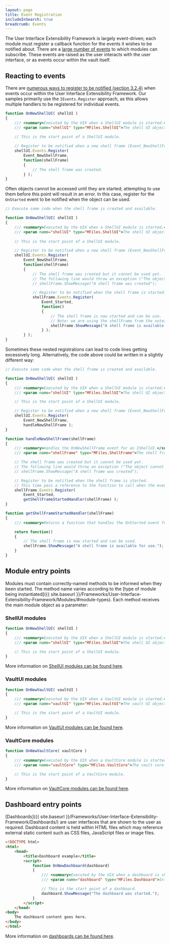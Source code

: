 ```yaml
---
layout: page
title: Event Registration
includeInSearch: true
breadcrumb: Events
---
```


The User Interface Extensibility Framework is largely event-driven; each module must register a callback function for the events it wishes to be notified about.  There are a [large number of events](https://www.m-files.com/UI_Extensibility_Framework/#Events.html) to which modules can subscribe.  These events are raised as the user interacts with the user interface, or as events occur within the vault itself.

## Reacting to events

There are [numerous ways to register to be notified (section 3.2.4)](https://www.m-files.com/UI_Extensibility_Framework/#Event_Started.html) when events occur within the User Interface Extensibility Framework.  Our samples primarily use the `IEvents.Register` approach, as this allows multiple handlers to be registered for individual events.

```javascript
function OnNewShellUI( shellUI )
{
	/// <summary>Executed by the UIX when a ShellUI module is started.</summary>
	/// <param name="shellUI" type="MFiles.ShellUI">The shell UI object which was created.</param>
	
	// This is the start point of a ShellUI module.

	// Register to be notified when a new shell frame (Event_NewShellFrame) is created.
	shellUI.Events.Register(
		Event_NewShellFrame,
		function(shellFrame)
		{
			// The shell frame was created.
		} );
}
```

<p class="note">Often objects cannot be accessed until they are started; attempting to use them before this point will result in an error.  In this case, register for the <code class="highlighter-rouge">OnStarted</code> event to be notified when the object can be used.</p>

```javascript
// Execute some code when the shell frame is created and available.

function OnNewShellUI( shellUI )
{
	/// <summary>Executed by the UIX when a ShellUI module is started.</summary>
	/// <param name="shellUI" type="MFiles.ShellUI">The shell UI object which was created.</param>
	
	// This is the start point of a ShellUI module.

	// Register to be notified when a new shell frame (Event_NewShellFrame) is created.
	shellUI.Events.Register(
		Event_NewShellFrame,
		function(shellFrame)
		{
			// The shell frame was created but it cannot be used yet.
			// The following line would throw an exception ("The object cannot be accessed, because it is not ready."):
			// shellFrame.ShowMessage("A shell frame was created");

			// Register to be notified when the shell frame is started.
			shellFrame.Events.Register(
				Event_Started,
				function()
				{
					// The shell frame is now started and can be use.
					// Note: we are using the shellFrame from the outer function here.
					shellFrame.ShowMessage("A shell frame is available for use.");
				} );
		} );
}

```

Sometimes these nested registrations can lead to code lines getting excessively long.  Alternatively, the code above could be written in a slightly different way:

```javascript
// Execute some code when the shell frame is created and available.

function OnNewShellUI( shellUI )
{
	/// <summary>Executed by the UIX when a ShellUI module is started.</summary>
	/// <param name="shellUI" type="MFiles.ShellUI">The shell UI object which was created.</param>

	// This is the start point of a ShellUI module.

	// Register to be notified when a new shell frame (Event_NewShellFrame) is created.
	shellUI.Events.Register(
		Event_NewShellFrame,
		handleNewShellFrame );
}

function handleNewShellFrame(shellFrame)
{
	/// <summary>Handles the OnNewShellFrame event for an IShellUI.</summary>
	/// <param name="shellFrame" type="MFiles.ShellFrame">The shell frame object which was created.</param>

	// The shell frame was created but it cannot be used yet.
	// The following line would throw an exception ("The object cannot be accessed, because it is not ready."):
	// shellFrame.ShowMessage("A shell frame was created");

	// Register to be notified when the shell frame is started.
	// This time pass a reference to the function to call when the event is fired.
	shellFrame.Events.Register(
		Event_Started,
		getShellFrameStartedHandler(shellFrame) );
}

function getShellFrameStartedHandler(shellFrame)
{
	/// <summary>Returns a function that handles the OnStarted event for an IShellFrame.</summary>

	return function()
	{
		// The shell frame is now started and can be used.
		shellFrame.ShowMessage("A shell frame is available for use.");
	}
}
```

## Module entry points

Modules must contain correctly-named methods to be informed when they been started.  The method name varies according to the [type of module being instantiated]({{ site.baseurl }}/Frameworks/User-Interface-Extensibility-Framework/Modules/#module-types).  Each method receives the main module object as a parameter:

### ShellUI modules

```javascript
function OnNewShellUI( shellUI )
{
	/// <summary>Executed by the UIX when a ShellUI module is started.</summary>
	/// <param name="shellUI" type="MFiles.ShellUI">The shell UI object which was created.</param>

	// This is the start point of a ShellUI module.
}
```

<p class="note">More information on <a href="{{ site.baseurl }}/Frameworks/User-Interface-Extensibility-Framework/Modules/#shellui">ShellUI modules can be found here</a>.</p>

### VaultUI modules

```javascript
function OnNewVaultUI( vaultUI )
{
	/// <summary>Executed by the UIX when a VaultUI module is started.</summary>
	/// <param name="vaultUI" type="MFiles.VaultUI">The vault UI object which was created.</param>

	// This is the start point of a VaultUI module.
}
```

<p class="note">More information on <a href="{{ site.baseurl }}/Frameworks/User-Interface-Extensibility-Framework/Modules/#vaultui">VaultUI modules can be found here</a>.</p>

### VaultCore modules

```javascript
function OnNewVaultCore( vaultCore )
{
	/// <summary>Executed by the UIX when a VaultCore module is started.</summary>
	/// <param name="vaultCore" type="MFiles.VaultCore">The vault core object which was created.</param>

	// This is the start point of a VaultCore module.
} 
```

<p class="note">More information on <a href="{{ site.baseurl }}/Frameworks/User-Interface-Extensibility-Framework/Modules/#vaultcore">VaultCore modules can be found here</a>.</p>

## Dashboard entry points

[Dashboards]({{ site.baseurl }}/Frameworks/User-Interface-Extensibility-Framework/Dashboards/) are user interfaces that are shown to the user as required.  Dashboard content is held within HTML files which may reference external static content such as CSS files, JavaScript files or image files.

```html
<!DOCTYPE html>
<html>
	<head>
		<title>Dashboard example</title>
		<script>
			function OnNewDashboard(dashboard)
			{
				/// <summary>Executed by the UIX when a dashboard is shown.</summary>
				/// <param name="dashboard" type="MFiles.Dashboard">Information about the dashboard being shown.</param>

				// This is the start point of a dashboard.
				dashboard.ShowMessage("The dashboard was started.");
			}
		</script>
	</head>
<body>
	The dashboard content goes here.
</body>
</html>
```
<p class="note">More information on <a href="{{ site.baseurl }}/Frameworks/User-Interface-Extensibility-Framework/Dashboards/">dashboards can be found here</a>.</p>